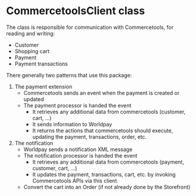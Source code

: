 # CommercetoolsClient class

The class is responsible for communication with Commercetools, for reading and writing:

* Customer
* Shopping cart
* Payment
* Payment transactions

There generally two patterns that use this package:


1. The payment extension 
   * Commercetools sends an event when the payment is created or updated
   * The payment processor is handed the event
     * It retrieves any additional data from commercetools (customer, cart, ...)
     * It sends information to Worldpay
     * It returns the actions that commercetools should execute, updating the payment, transactions, order, etc.
2. The notification
   * Worldpay sends a notification XML message
   * The notification processor is handed the event
     * It retrieves any additional data from commercetools (payment, customer, cart, ...)
     * It updates the payment, transactions, cart, etc. by invoking Commercetools APIs via this client
   * Convert the cart into an Order (if not already done by the Storefront)



